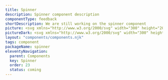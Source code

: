 ```yaml
---
title: Spinner
description: Spinner component description
componentType: feedback
shortDescription: We are still working on the spinner component
picture: <svg xmlns="http://www.w3.org/2000/svg" width="300" height="200" fill="none" aria-labelledby="-component-Title -component-Desc" role="img"><title id="spinnerTitle">Illustration of the spinner component.</title><desc id="spinnerDesc">An illustrated spinner component representing spinner component card.</desc><path fill="#CCDBFF" fill-rule="evenodd" d="M150 82c-9.941 0-18 8.059-18 18s8.059 18 18 18 18-8.059 18-18-8.059-18-18-18Zm-24 18c0-13.255 10.745-24 24-24s24 10.745 24 24-10.745 24-24 24-24-10.745-24-24Z" clip-rule="evenodd"/><path fill="#36F" d="M126 99.898V100a23.926 23.926 0 0 0 16.996 22.961c1.926.609 4.45 1.008 6.656 1.039a23.931 23.931 0 0 0 17.319-7.027 3.001 3.001 0 0 0-4.243-4.243 17.943 17.943 0 0 1-12.714 5.273c-.108-.005-.216-.001-.325-.003-7.374-.125-13.668-4.761-16.331-11.203A18.376 18.376 0 0 1 132 99.974c.032-4.833 1.968-9.307 5.095-12.523l.177-.179.008-.008A17.946 17.946 0 0 1 150 82a3 3 0 1 0 0-6c-2.412 0-4.741.356-6.938 1.018a24.003 24.003 0 0 0-10.465 6.455 23.894 23.894 0 0 0-4.85 7.52A23.552 23.552 0 0 0 126 99.899Z"/></svg>
pictureDark: <svg xmlns="http://www.w3.org/2000/svg" width="300" height="200" fill="none" aria-labelledby="spinnerDarkTitle spinnerDarkDesc" role="img"><title id="spinnerDarkTitle">Illustration of the spinner component.</title><desc id="spinnerDarkDesc">An illustrated spinner component representing -component- component card.</desc><path fill="#36F" fill-opacity=".5" fill-rule="evenodd" d="M150 82c-9.941 0-18 8.059-18 18s8.059 18 18 18 18-8.059 18-18-8.059-18-18-18Zm-24 18c0-13.255 10.745-24 24-24s24 10.745 24 24-10.745 24-24 24-24-10.745-24-24Z" clip-rule="evenodd"/><path fill="#5985FF" d="M126 99.898V100a23.926 23.926 0 0 0 16.996 22.961c1.926.609 4.45 1.008 6.656 1.039a23.931 23.931 0 0 0 17.319-7.027 3.001 3.001 0 0 0-4.243-4.243 17.943 17.943 0 0 1-12.714 5.273c-.108-.005-.216-.001-.325-.003-7.374-.125-13.668-4.761-16.331-11.203A18.376 18.376 0 0 1 132 99.974c.032-4.833 1.968-9.307 5.095-12.523l.177-.179.008-.008A17.946 17.946 0 0 1 150 82a3 3 0 1 0 0-6c-2.412 0-4.741.356-6.938 1.018a24.003 24.003 0 0 0-10.465 6.455 23.894 23.894 0 0 0-4.85 7.52A23.552 23.552 0 0 0 126 99.899Z"/></svg>
layout: "components/components.njk"
tags: component
packageName: spinner
eleventyNavigation:
  parent: Components
  key: Spinner
  order: 23
  status: coming
---
```


